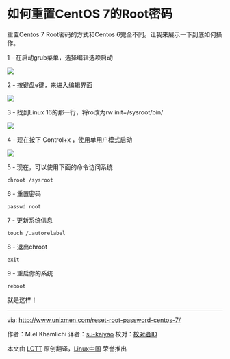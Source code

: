 如何重置CentOS 7的Root密码
===

重置Centos 7 Root密码的方式和Centos 6完全不同。让我来展示一下到底如何操作。

1 - 在启动grub菜单，选择编辑选项启动

![](http://180016988.r.cdn77.net/wp-content/uploads/2014/09/Selection_003.png)

2 - 按键盘e键，来进入编辑界面

![](http://180016988.r.cdn77.net/wp-content/uploads/2014/09/Selection_005.png)

3 - 找到Linux 16的那一行，将ro改为rw init=/sysroot/bin/

![](http://180016988.r.cdn77.net/wp-content/uploads/2014/09/Selection_006.png)

4 - 现在按下 Control+x ，使用单用户模式启动

![](http://180016988.r.cdn77.net/wp-content/uploads/2014/09/Selection_007.png)

5 - 现在，可以使用下面的命令访问系统

    chroot /sysroot

6 - 重置密码

    passwd root

7 - 更新系统信息

    touch /.autorelabel

8 - 退出chroot

    exit

9 - 重启你的系统

    reboot

就是这样！

---

via: http://www.unixmen.com/reset-root-password-centos-7/

作者：M.el Khamlichi
译者：[su-kaiyao](https://github.com/su-kaiyao)
校对：[校对者ID](https://github.com/校对者ID)

本文由 [LCTT](https://github.com/LCTT/TranslateProject) 原创翻译，[Linux中国](http://linux.cn/) 荣誉推出
